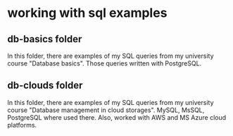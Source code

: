 # working with sql examples

## db-basics folder
In this folder, there are examples of my SQL queries from my university course "Database basics".
Those queries written with PostgreSQL.

## db-clouds folder
In this folder, there are examples of my SQL queries from my university course "Database management in cloud storages".
MySQL, MsSQL, PostgreSQL where used there. 
Also, worked with AWS and MS Azure cloud platforms. 
